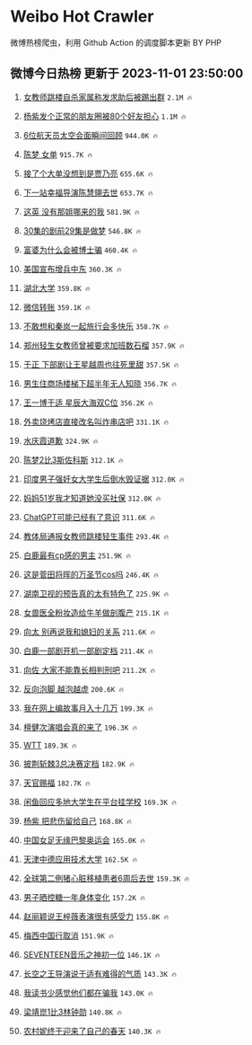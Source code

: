 # Weibo Hot Crawler 



微博热榜爬虫，利用 Github Action 的调度脚本更新 BY PHP 


## 微博今日热榜 更新于 2023-11-01 23:50:00 
1. [女教师跳楼自杀家属称发求助后被踢出群](https://s.weibo.com/weibo?q=%23%E5%A5%B3%E6%95%99%E5%B8%88%E8%B7%B3%E6%A5%BC%E8%87%AA%E6%9D%80%E5%AE%B6%E5%B1%9E%E7%A7%B0%E5%8F%91%E6%B1%82%E5%8A%A9%E5%90%8E%E8%A2%AB%E8%B8%A2%E5%87%BA%E7%BE%A4%23&t=31&band_rank=1&Refer=top) `2.1M 🔥` 

1. [杨紫发个正常的朋友圈被80个好友担心](https://s.weibo.com/weibo?q=%23%E6%9D%A8%E7%B4%AB%E5%8F%91%E4%B8%AA%E6%AD%A3%E5%B8%B8%E7%9A%84%E6%9C%8B%E5%8F%8B%E5%9C%88%E8%A2%AB80%E4%B8%AA%E5%A5%BD%E5%8F%8B%E6%8B%85%E5%BF%83%23&t=31&band_rank=2&Refer=top) `1.1M 🔥` 

1. [6位航天员太空会面瞬间回顾](https://s.weibo.com/weibo?q=%236%E4%BD%8D%E8%88%AA%E5%A4%A9%E5%91%98%E5%A4%AA%E7%A9%BA%E4%BC%9A%E9%9D%A2%E7%9E%AC%E9%97%B4%E5%9B%9E%E9%A1%BE%23&t=31&band_rank=3&Refer=top) `944.0K 🔥` 

1. [陈梦 女单](https://s.weibo.com/weibo?q=%E9%99%88%E6%A2%A6%20%E5%A5%B3%E5%8D%95&t=31&band_rank=4&Refer=top) `915.7K 🔥` 

1. [接了个大单没想到是贾乃亮](https://s.weibo.com/weibo?q=%23%E6%8E%A5%E4%BA%86%E4%B8%AA%E5%A4%A7%E5%8D%95%E6%B2%A1%E6%83%B3%E5%88%B0%E6%98%AF%E8%B4%BE%E4%B9%83%E4%BA%AE%23&t=31&band_rank=5&Refer=top) `655.6K 🔥` 

1. [下一站幸福导演陈慧翎去世](https://s.weibo.com/weibo?q=%23%E4%B8%8B%E4%B8%80%E7%AB%99%E5%B9%B8%E7%A6%8F%E5%AF%BC%E6%BC%94%E9%99%88%E6%85%A7%E7%BF%8E%E5%8E%BB%E4%B8%96%23&t=31&band_rank=6&Refer=top) `653.7K 🔥` 

1. [这英 没有那姐哪来的我](https://s.weibo.com/weibo?q=%E8%BF%99%E8%8B%B1%20%E6%B2%A1%E6%9C%89%E9%82%A3%E5%A7%90%E5%93%AA%E6%9D%A5%E7%9A%84%E6%88%91&t=31&band_rank=7&Refer=top) `581.9K 🔥` 

1. [30集的剧前29集是做梦](https://s.weibo.com/weibo?q=%2330%E9%9B%86%E7%9A%84%E5%89%A7%E5%89%8D29%E9%9B%86%E6%98%AF%E5%81%9A%E6%A2%A6%23&t=31&band_rank=8&Refer=top) `546.8K 🔥` 

1. [富婆为什么会被博士骗](https://s.weibo.com/weibo?q=%E5%AF%8C%E5%A9%86%E4%B8%BA%E4%BB%80%E4%B9%88%E4%BC%9A%E8%A2%AB%E5%8D%9A%E5%A3%AB%E9%AA%97&t=31&band_rank=9&Refer=top) `460.4K 🔥` 

1. [美国宣布增兵中东](https://s.weibo.com/weibo?q=%23%E7%BE%8E%E5%9B%BD%E5%AE%A3%E5%B8%83%E5%A2%9E%E5%85%B5%E4%B8%AD%E4%B8%9C%23&t=31&band_rank=10&Refer=top) `360.3K 🔥` 

1. [湖北大学](https://s.weibo.com/weibo?q=%E6%B9%96%E5%8C%97%E5%A4%A7%E5%AD%A6&t=31&band_rank=11&Refer=top) `359.8K 🔥` 

1. [微信转账](https://s.weibo.com/weibo?q=%E5%BE%AE%E4%BF%A1%E8%BD%AC%E8%B4%A6&t=31&band_rank=12&Refer=top) `359.1K 🔥` 

1. [不敢想和秦岚一起旅行会多快乐](https://s.weibo.com/weibo?q=%E4%B8%8D%E6%95%A2%E6%83%B3%E5%92%8C%E7%A7%A6%E5%B2%9A%E4%B8%80%E8%B5%B7%E6%97%85%E8%A1%8C%E4%BC%9A%E5%A4%9A%E5%BF%AB%E4%B9%90&t=31&band_rank=13&Refer=top) `358.7K 🔥` 

1. [郑州轻生女教师曾被要求加班数石榴](https://s.weibo.com/weibo?q=%23%E9%83%91%E5%B7%9E%E8%BD%BB%E7%94%9F%E5%A5%B3%E6%95%99%E5%B8%88%E6%9B%BE%E8%A2%AB%E8%A6%81%E6%B1%82%E5%8A%A0%E7%8F%AD%E6%95%B0%E7%9F%B3%E6%A6%B4%23&t=31&band_rank=14&Refer=top) `357.9K 🔥` 

1. [于正 下部剧让王星越周也往死里甜](https://s.weibo.com/weibo?q=%E4%BA%8E%E6%AD%A3%20%E4%B8%8B%E9%83%A8%E5%89%A7%E8%AE%A9%E7%8E%8B%E6%98%9F%E8%B6%8A%E5%91%A8%E4%B9%9F%E5%BE%80%E6%AD%BB%E9%87%8C%E7%94%9C&t=31&band_rank=15&Refer=top) `357.5K 🔥` 

1. [男生住商场楼梯下超半年无人知晓](https://s.weibo.com/weibo?q=%23%E7%94%B7%E7%94%9F%E4%BD%8F%E5%95%86%E5%9C%BA%E6%A5%BC%E6%A2%AF%E4%B8%8B%E8%B6%85%E5%8D%8A%E5%B9%B4%E6%97%A0%E4%BA%BA%E7%9F%A5%E6%99%93%23&t=31&band_rank=16&Refer=top) `356.7K 🔥` 

1. [王一博于适 星辰大海双C位](https://s.weibo.com/weibo?q=%E7%8E%8B%E4%B8%80%E5%8D%9A%E4%BA%8E%E9%80%82%20%E6%98%9F%E8%BE%B0%E5%A4%A7%E6%B5%B7%E5%8F%8CC%E4%BD%8D&t=31&band_rank=17&Refer=top) `356.2K 🔥` 

1. [外卖烧烤店直接改名叫炸串店吧](https://s.weibo.com/weibo?q=%23%E5%A4%96%E5%8D%96%E7%83%A7%E7%83%A4%E5%BA%97%E7%9B%B4%E6%8E%A5%E6%94%B9%E5%90%8D%E5%8F%AB%E7%82%B8%E4%B8%B2%E5%BA%97%E5%90%A7%23&t=31&band_rank=18&Refer=top) `331.1K 🔥` 

1. [水庆霞道歉](https://s.weibo.com/weibo?q=%23%E6%B0%B4%E5%BA%86%E9%9C%9E%E9%81%93%E6%AD%89%23&t=31&band_rank=19&Refer=top) `324.9K 🔥` 

1. [陈梦2比3斯佐科斯](https://s.weibo.com/weibo?q=%23%E9%99%88%E6%A2%A62%E6%AF%943%E6%96%AF%E4%BD%90%E7%A7%91%E6%96%AF%23&t=31&band_rank=20&Refer=top) `312.1K 🔥` 

1. [印度男子强奸女大学生后倒水毁证据](https://s.weibo.com/weibo?q=%23%E5%8D%B0%E5%BA%A6%E7%94%B7%E5%AD%90%E5%BC%BA%E5%A5%B8%E5%A5%B3%E5%A4%A7%E5%AD%A6%E7%94%9F%E5%90%8E%E5%80%92%E6%B0%B4%E6%AF%81%E8%AF%81%E6%8D%AE%23&t=31&band_rank=21&Refer=top) `312.0K 🔥` 

1. [妈妈51岁我才知道她没买社保](https://s.weibo.com/weibo?q=%23%E5%A6%88%E5%A6%8851%E5%B2%81%E6%88%91%E6%89%8D%E7%9F%A5%E9%81%93%E5%A5%B9%E6%B2%A1%E4%B9%B0%E7%A4%BE%E4%BF%9D%23&t=31&band_rank=22&Refer=top) `312.0K 🔥` 

1. [ChatGPT可能已经有了意识](https://s.weibo.com/weibo?q=%23ChatGPT%E5%8F%AF%E8%83%BD%E5%B7%B2%E7%BB%8F%E6%9C%89%E4%BA%86%E6%84%8F%E8%AF%86%23&t=31&band_rank=23&Refer=top) `311.6K 🔥` 

1. [教体局通报女教师跳楼轻生事件](https://s.weibo.com/weibo?q=%23%E6%95%99%E4%BD%93%E5%B1%80%E9%80%9A%E6%8A%A5%E5%A5%B3%E6%95%99%E5%B8%88%E8%B7%B3%E6%A5%BC%E8%BD%BB%E7%94%9F%E4%BA%8B%E4%BB%B6%23&t=31&band_rank=24&Refer=top) `293.4K 🔥` 

1. [白鹿最有cp感的男主](https://s.weibo.com/weibo?q=%23%E7%99%BD%E9%B9%BF%E6%9C%80%E6%9C%89cp%E6%84%9F%E7%9A%84%E7%94%B7%E4%B8%BB%23&t=31&band_rank=25&Refer=top) `251.9K 🔥` 

1. [这是菅田将晖的万圣节cos吗](https://s.weibo.com/weibo?q=%E8%BF%99%E6%98%AF%E8%8F%85%E7%94%B0%E5%B0%86%E6%99%96%E7%9A%84%E4%B8%87%E5%9C%A3%E8%8A%82cos%E5%90%97&t=31&band_rank=26&Refer=top) `246.4K 🔥` 

1. [湖南卫视的预告真的太有特色了](https://s.weibo.com/weibo?q=%23%E6%B9%96%E5%8D%97%E5%8D%AB%E8%A7%86%E7%9A%84%E9%A2%84%E5%91%8A%E7%9C%9F%E7%9A%84%E5%A4%AA%E6%9C%89%E7%89%B9%E8%89%B2%E4%BA%86%23&t=31&band_rank=27&Refer=top) `225.9K 🔥` 

1. [女兽医全粉妆造给牛羊做剖腹产](https://s.weibo.com/weibo?q=%23%E5%A5%B3%E5%85%BD%E5%8C%BB%E5%85%A8%E7%B2%89%E5%A6%86%E9%80%A0%E7%BB%99%E7%89%9B%E7%BE%8A%E5%81%9A%E5%89%96%E8%85%B9%E4%BA%A7%23&t=31&band_rank=28&Refer=top) `215.1K 🔥` 

1. [向太 别再说我和媳妇的关系](https://s.weibo.com/weibo?q=%E5%90%91%E5%A4%AA%20%E5%88%AB%E5%86%8D%E8%AF%B4%E6%88%91%E5%92%8C%E5%AA%B3%E5%A6%87%E7%9A%84%E5%85%B3%E7%B3%BB&t=31&band_rank=29&Refer=top) `211.6K 🔥` 

1. [白鹿一部剧开机一部剧定档](https://s.weibo.com/weibo?q=%23%E7%99%BD%E9%B9%BF%E4%B8%80%E9%83%A8%E5%89%A7%E5%BC%80%E6%9C%BA%E4%B8%80%E9%83%A8%E5%89%A7%E5%AE%9A%E6%A1%A3%23&t=31&band_rank=30&Refer=top) `211.4K 🔥` 

1. [向佐 大家不能靠长相判刑吧](https://s.weibo.com/weibo?q=%E5%90%91%E4%BD%90%20%E5%A4%A7%E5%AE%B6%E4%B8%8D%E8%83%BD%E9%9D%A0%E9%95%BF%E7%9B%B8%E5%88%A4%E5%88%91%E5%90%A7&t=31&band_rank=31&Refer=top) `211.2K 🔥` 

1. [反向泡脚 越泡越虚](https://s.weibo.com/weibo?q=%E5%8F%8D%E5%90%91%E6%B3%A1%E8%84%9A%20%E8%B6%8A%E6%B3%A1%E8%B6%8A%E8%99%9A&t=31&band_rank=32&Refer=top) `200.6K 🔥` 

1. [我在网上编故事月入十几万](https://s.weibo.com/weibo?q=%23%E6%88%91%E5%9C%A8%E7%BD%91%E4%B8%8A%E7%BC%96%E6%95%85%E4%BA%8B%E6%9C%88%E5%85%A5%E5%8D%81%E5%87%A0%E4%B8%87%23&t=31&band_rank=33&Refer=top) `199.3K 🔥` 

1. [檀健次演唱会真的来了](https://s.weibo.com/weibo?q=%E6%AA%80%E5%81%A5%E6%AC%A1%E6%BC%94%E5%94%B1%E4%BC%9A%E7%9C%9F%E7%9A%84%E6%9D%A5%E4%BA%86&t=31&band_rank=34&Refer=top) `196.3K 🔥` 

1. [WTT](https://s.weibo.com/weibo?q=WTT&t=31&band_rank=35&Refer=top) `189.3K 🔥` 

1. [披荆斩棘3总决赛定档](https://s.weibo.com/weibo?q=%E6%8A%AB%E8%8D%86%E6%96%A9%E6%A3%983%E6%80%BB%E5%86%B3%E8%B5%9B%E5%AE%9A%E6%A1%A3&t=31&band_rank=36&Refer=top) `182.9K 🔥` 

1. [天官赐福](https://s.weibo.com/weibo?q=%E5%A4%A9%E5%AE%98%E8%B5%90%E7%A6%8F&t=31&band_rank=37&Refer=top) `182.7K 🔥` 

1. [闲鱼回应多地大学生在平台挂学校](https://s.weibo.com/weibo?q=%23%E9%97%B2%E9%B1%BC%E5%9B%9E%E5%BA%94%E5%A4%9A%E5%9C%B0%E5%A4%A7%E5%AD%A6%E7%94%9F%E5%9C%A8%E5%B9%B3%E5%8F%B0%E6%8C%82%E5%AD%A6%E6%A0%A1%23&t=31&band_rank=38&Refer=top) `169.3K 🔥` 

1. [杨紫 把悲伤留给自己](https://s.weibo.com/weibo?q=%E6%9D%A8%E7%B4%AB%20%E6%8A%8A%E6%82%B2%E4%BC%A4%E7%95%99%E7%BB%99%E8%87%AA%E5%B7%B1&t=31&band_rank=39&Refer=top) `168.8K 🔥` 

1. [中国女足无缘巴黎奥运会](https://s.weibo.com/weibo?q=%23%E4%B8%AD%E5%9B%BD%E5%A5%B3%E8%B6%B3%E6%97%A0%E7%BC%98%E5%B7%B4%E9%BB%8E%E5%A5%A5%E8%BF%90%E4%BC%9A%23&t=31&band_rank=40&Refer=top) `165.0K 🔥` 

1. [天津中德应用技术大学](https://s.weibo.com/weibo?q=%23%E5%A4%A9%E6%B4%A5%E4%B8%AD%E5%BE%B7%E5%BA%94%E7%94%A8%E6%8A%80%E6%9C%AF%E5%A4%A7%E5%AD%A6%23&t=31&band_rank=41&Refer=top) `162.5K 🔥` 

1. [全球第二例猪心脏移植患者6周后去世](https://s.weibo.com/weibo?q=%23%E5%85%A8%E7%90%83%E7%AC%AC%E4%BA%8C%E4%BE%8B%E7%8C%AA%E5%BF%83%E8%84%8F%E7%A7%BB%E6%A4%8D%E6%82%A3%E8%80%856%E5%91%A8%E5%90%8E%E5%8E%BB%E4%B8%96%23&t=31&band_rank=42&Refer=top) `159.3K 🔥` 

1. [男子晒控糖一年身体变化](https://s.weibo.com/weibo?q=%23%E7%94%B7%E5%AD%90%E6%99%92%E6%8E%A7%E7%B3%96%E4%B8%80%E5%B9%B4%E8%BA%AB%E4%BD%93%E5%8F%98%E5%8C%96%23&t=31&band_rank=43&Refer=top) `157.2K 🔥` 

1. [赵丽颖说王梓薇表演很有感受力](https://s.weibo.com/weibo?q=%23%E8%B5%B5%E4%B8%BD%E9%A2%96%E8%AF%B4%E7%8E%8B%E6%A2%93%E8%96%87%E8%A1%A8%E6%BC%94%E5%BE%88%E6%9C%89%E6%84%9F%E5%8F%97%E5%8A%9B%23&t=31&band_rank=44&Refer=top) `155.8K 🔥` 

1. [梅西中国行取消](https://s.weibo.com/weibo?q=%23%E6%A2%85%E8%A5%BF%E4%B8%AD%E5%9B%BD%E8%A1%8C%E5%8F%96%E6%B6%88%23&t=31&band_rank=45&Refer=top) `151.9K 🔥` 

1. [SEVENTEEN音乐之神初一位](https://s.weibo.com/weibo?q=%23SEVENTEEN%E9%9F%B3%E4%B9%90%E4%B9%8B%E7%A5%9E%E5%88%9D%E4%B8%80%E4%BD%8D%23&t=31&band_rank=46&Refer=top) `146.1K 🔥` 

1. [长空之王导演说于适有难得的气质](https://s.weibo.com/weibo?q=%23%E9%95%BF%E7%A9%BA%E4%B9%8B%E7%8E%8B%E5%AF%BC%E6%BC%94%E8%AF%B4%E4%BA%8E%E9%80%82%E6%9C%89%E9%9A%BE%E5%BE%97%E7%9A%84%E6%B0%94%E8%B4%A8%23&t=31&band_rank=47&Refer=top) `143.3K 🔥` 

1. [我读书少感觉他们都在骗我](https://s.weibo.com/weibo?q=%E6%88%91%E8%AF%BB%E4%B9%A6%E5%B0%91%E6%84%9F%E8%A7%89%E4%BB%96%E4%BB%AC%E9%83%BD%E5%9C%A8%E9%AA%97%E6%88%91&t=31&band_rank=48&Refer=top) `143.0K 🔥` 

1. [梁靖崑1比3林钟勋](https://s.weibo.com/weibo?q=%23%E6%A2%81%E9%9D%96%E5%B4%911%E6%AF%943%E6%9E%97%E9%92%9F%E5%8B%8B%23&t=31&band_rank=49&Refer=top) `140.8K 🔥` 

1. [农村妮终于迎来了自己的春天](https://s.weibo.com/weibo?q=%E5%86%9C%E6%9D%91%E5%A6%AE%E7%BB%88%E4%BA%8E%E8%BF%8E%E6%9D%A5%E4%BA%86%E8%87%AA%E5%B7%B1%E7%9A%84%E6%98%A5%E5%A4%A9&t=31&band_rank=50&Refer=top) `140.3K 🔥` 

